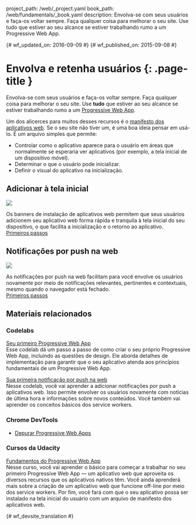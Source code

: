 project_path: /web/_project.yaml
book_path: /web/fundamentals/_book.yaml
description: Envolva-se com seus usuários e faça-os voltar sempre. Faça qualquer coisa para melhorar o seu site. Use tudo que estiver ao seu alcance se estiver trabalhando rumo a um Progressive Web App.

{# wf_updated_on: 2016-09-09 #}
{# wf_published_on: 2015-09-08 #}

# Envolva e retenha usuários {: .page-title }

Envolva-se com seus usuários e faça-os voltar sempre. Faça qualquer coisa para melhorar
o seu site. Use **tudo** que estiver ao seu alcance se estiver trabalhando rumo a um
[Progressive Web App](/web/progressive-web-apps/).

Um dos alicerces para muitos desses recursos é o [manifesto dos aplicativos web](web-app-manifest/).
Se o seu site não tiver um, é uma boa ideia pensar em usá-lo. É um arquivo simples que
permite:   

* Controlar como o aplicativo aparece para o usuário em áreas que normalmente se
esperaria ver aplicativos (por exemplo, a tela inicial de um dispositivo móvel).  
* Determinar o que o usuário pode inicializar.  
* Definir o visual do aplicativo na inicialização.  

<div class="attempt-left">
  <h2>Adicionar à tela inicial</h2>
  <a href="app-install-banners/">
    <img src="/web/images/common/add-to-hs-16x9.png">
  </a>
  <p>
    Os banners de instalação de aplicativos web permitem que seus usuários adicionem
    seu aplicativo web forma rápida e tranquila à tela inicial do seu dispositivo, o que facilita
    a inicialização e o retorno ao aplicativo.<br>
    <a href="app-install-banners/">Primeiros passos</a>
  </p>
</div>
<div class="attempt-right">
  <h2>Notificações por push na web</h2>
  <a href="push-notifications/">
    <img src="/web/images/common/push-notification-16x9.png">
  </a>
  <p>
    As notificações por push na web facilitam para você envolve os usuários novamente
    por meio de notificações relevantes, pertinentes e contextuais, mesmo quando 
    o navegador está fechado.<br>
    <a href="push-notifications/">Primeiros passos</a>
  </p>
</div>

<div style="clear:both;"></div>

## Materiais relacionados

### Codelabs

[Seu primeiro Progressive Web App](/web/fundamentals/getting-started/codelabs/your-first-pwapp/)<br>
Esse codelab dá um passo a passo de como criar o seu próprio Progressive Web App,
incluindo as questões de design. Ele aborda detalhes de implementação para
garantir que o seu aplicativo atenda aos princípios fundamentais de um Progressive Web App.

[Sua primeira notificação por push na web](/web/fundamentals/getting-started/codelabs/push-notifications/)<br>
Nesse codelab, você vai aprender a adicionar notificações por push a aplicativos
web. Isso permite envolver os usuários novamente com notícias de última hora
e informações sobre novos conteúdos. Você também vai aprender os conceitos básicos dos service workers.

### Chrome DevTools

* [Depurar Progressive Web Apps](/web/tools/chrome-devtools/progressive-web-apps/)


### Cursos da Udacity

[Fundamentos do Progressive Web App](https://udacity.com/ud811)<br>
Nesse curso, você vai aprender o básico para começar a trabalhar no seu primeiro Progressive Web
App &mdash; um aplicativo web que aproveita os diversos recursos que os aplicativos
nativos têm. Você ainda aprenderá mais sobre a criação de um aplicativo
web que funcione off-line por meio dos service workers. Por fim, você fará com que o seu aplicativo
possa ser instalado na tela inicial do usuário com um arquivo de manifesto dos aplicativos web.


<div style="clear:both;"></div>


{# wf_devsite_translation #}
